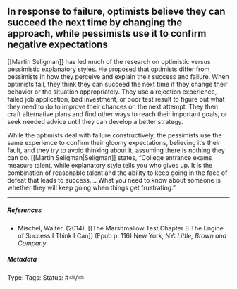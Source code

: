 ## In response to failure, optimists believe they can succeed the next time by changing the approach, while pessimists use it to confirm negative expectations # 

[[Martin Seligman]] has led much of the research on optimistic versus pessimistic explanatory styles. He proposed that optimists differ from pessimists in how they perceive and explain their success and failure. When optimists fail, they think they can succeed the next time if they change their behavior or the situation appropriately. They use a rejection experience, failed job application, bad investment, or poor test result to figure out what they need to do to improve their chances on the next attempt. They then craft alternative plans and find other ways to reach their important goals, or seek needed advice until they can develop a better strategy. 

While the optimists deal with failure constructively, the pessimists use the same experience to confirm their gloomy expectations, believing it’s their fault, and they try to avoid thinking about it, assuming there is nothing they can do. [[Martin Seligman|Seligman]] states, “College entrance exams measure talent, while explanatory style tells you who gives up. It is the combination of reasonable talent and the ability to keep going in the face of defeat that leads to success.… What you need to know about someone is whether they will keep going when things get frustrating.”

___

##### References

- Mischel, Walter. (2014). [[The Marshmallow Test Chapter 8 The Engine of Success I Think I Can]] (Epub p. 116) New York, NY: _Little, Brown and Company_.

##### Metadata

Type: 
Tags:
Status: #⛅️/⛅️
